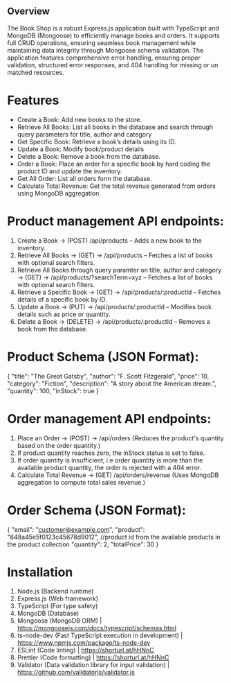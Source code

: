 ## Overview
The Book Shop is a robust Express.js application built with TypeScript and MongoDB (Mongoose) to efficiently manage books and orders. It supports full CRUD operations, ensuring seamless book management while maintaining data integrity through Mongoose schema validation.
The application features comprehensive error handling, ensuring proper validation, structured error responses, and 404 handling for missing or un matched resources.

# Features
- Create a Book: Add new books to the store.
- Retrieve All Books: List all books in the database and search through query parameters for title, author and category
- Get Specific Book: Retrieve a book’s details using its ID.
- Update a Book: Modify book/product details
- Delete a Book: Remove a book from the database.
- Order a Book: Place an order for a specific book by hard coding the product ID and update the inventory.
- Get All Order: List all orders form the database.
- Calculate Total Revenue: Get the total revenue generated from orders using MongoDB aggregation.

# Product management API endpoints:

1. Create a Book → (POST) /api/products – Adds a new book to the inventory.
2. Retrieve All Books → (GET) -> /api/products – Fetches a list of books with optional search filters.
3. Retrieve All Books through query paramter on title, author and category → (GET) -> /api/products/?searchTerm=xyz – Fetches a list of books with optional search filters.
4. Retrieve a Specific Book → (GET) -> /api/products/:productId – Fetches details of a specific book by ID.
5. Update a Book → (PUT) -> /api/products/:productId – Modifies book details such as price or quantity.
6. Delete a Book → (DELETE) -> /api/products/:productId – Removes a book from the database.

# Product Schema (JSON Format):
{
  "title": "The Great Gatsby",
  "author": "F. Scott Fitzgerald",
  "price": 10,
  "category": "Fiction",
  "description": "A story about the American dream.",
  "quantity": 100,
  "inStock": true
} 

# Order management API endpoints:
1. Place an Order → (POST) -> /api/orders (Reduces the product's quantity based on the order quantity.)
3. If product quantity reaches zero, the inStock status is set to false.
4. If order quantity is insufficient, i.e order quantity is more than the available product quantity, the order is rejected with a 404 error.
5. Calculate Total Revenue → (GET) /api/orders/revenue (Uses MongoDB aggregation to compute total sales revenue.)

# Order Schema (JSON Format):
{
  "email": "customer@example.com",
  "product": "648a45e5f0123c45678d9012",  //product id from the available products in the product collection
  "quantity": 2,
  "totalPrice": 30
}

# Installation
1. Node.js (Backend runtime)
2. Express.js (Web framework)
3. TypeScript (For type safety)
4. MongoDB (Database) 
5. Mongoose (MongoDB ORM) | https://mongoosejs.com/docs/typescript/schemas.html
6. ts-node-dev (Fast TypeScript execution in development) | https://www.npmjs.com/package/ts-node-dev
7. ESLint (Code linting) | https://shorturl.at/hHNnC
8. Prettier (Code formatting) | https://shorturl.at/hHNnC
9. Validator (Data validation library for input validation) | https://github.com/validatorjs/validator.js

